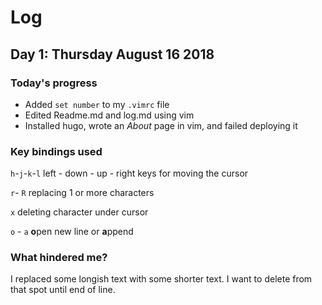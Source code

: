# Log

## Day 1: Thursday August 16 2018

### Today's progress
* Added `set number` to my `.vimrc` file
* Edited Readme.md and log.md using vim
* Installed hugo, wrote an *About* page in vim, and failed deploying it

### Key bindings used
`h`-`j`-`k`-`l` left - down - up - right keys for moving the cursor

`r`- `R` replacing 1 or more characters

`x` deleting character under cursor

`o` - `a` **o**pen new line or **a**ppend

### What hindered me?
I replaced some longish text with some shorter text. I want to delete from that spot until end of line.
